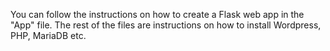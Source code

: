 You can follow the instructions on how to create a Flask web app in the "App" file. The rest of the files are instructions on how to install Wordpress, PHP, MariaDB etc.
